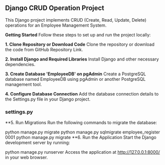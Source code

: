 ## **Django CRUD Operation Project**
This Django project implements CRUD (Create, Read, Update, Delete) operations for an Employee Management System.

**Getting Started**
Follow these steps to set up and run the project locally:

**1. Clone Repository or Download Code**
Clone the repository or download the code from GitHub Repository Link.

**2. Install Django and Required Libraries**
Install Django and other necessary dependencies.

**3. Create Database 'EmployeeDB' on pgAdmin**
Create a PostgreSQL database named EmployeeDB using pgAdmin or another PostgreSQL management tool.

**4. Configure Database Connection**
Add the database connection details to the Settings.py file in your Django project.

### settings.py

**5. Run Migrations
Run the following commands to migrate the database:


python manage.py migrate
python manage.py sqlmigrate employee_register 0001
python manage.py migrate
**6. Run the Application
Start the Django development server by running:

python manage.py runserver
Access the application at http://127.0.0.1:8000/ in your web browser.
